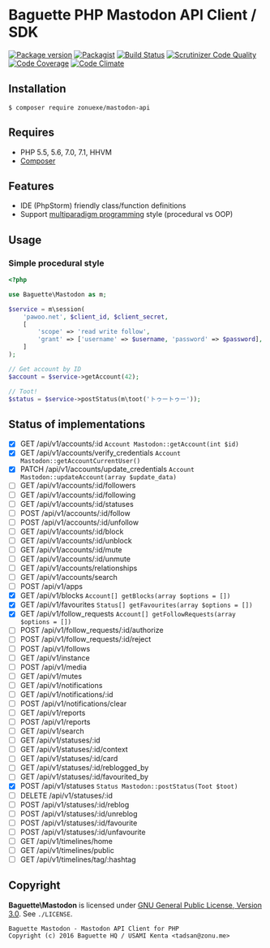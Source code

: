 # Baguette PHP Mastodon API Client / SDK

[![Package version](http://img.shields.io/packagist/v/zonuexe/mastodon-api.svg?style=flat)](https://packagist.org/packages/zonuexe/mastodon-api)
[![Packagist](http://img.shields.io/packagist/dt/zonuexe/mastodon-api.svg?style=flat)](https://packagist.org/packages/zonuexe/mastodon-api)
[![Build Status](https://travis-ci.org/BaguettePHP/mastodon-api.svg?branch=master)](https://travis-ci.org/BaguettePHP/mastodon-api)
[![Scrutinizer Code Quality](https://scrutinizer-ci.com/g/BaguettePHP/mastodon-api/badges/quality-score.png?b=master)](https://scrutinizer-ci.com/g/BaguettePHP/mastodon-api/?branch=master)
[![Code Coverage](https://scrutinizer-ci.com/g/BaguettePHP/mastodon-api/badges/coverage.png?b=master)](https://scrutinizer-ci.com/g/BaguettePHP/mastodon-api/?branch=master)
[![Code Climate](https://codeclimate.com/github/BaguettePHP/mastodon-api.svg)](https://codeclimate.com/github/BaguettePHP/mastodon-api)

## Installation

```
$ composer require zonuexe/mastodon-api
```

## Requires

* PHP 5.5, 5.6, 7.0, 7.1, HHVM
* [Composer](https://getcomposer.org/)

## Features

* IDE (PhpStorm) friendly class/function definitions
* Support [multiparadigm programming](https://en.wikipedia.org/wiki/Programming_paradigm) style (procedural vs OOP)

## Usage

### Simple procedural style

```php
<?php

use Baguette\Mastodon as m;

$service = m\session(
    'pawoo.net', $client_id, $client_secret,
    [
        'scope' => 'read write follow',
        'grant' => ['username' => $username, 'password' => $password],
    ]
);

// Get account by ID
$account = $service->getAccount(42);

// Toot!
$status = $service->postStatus(m\toot('トゥートゥー'));
```

## Status of implementations

* [x] GET /api/v1/accounts/:id `Account Mastodon::getAccount(int $id)`
* [x] GET /api/v1/accounts/verify_credentials `Account Mastodon::getAccountCurrentUser()`
* [x] PATCH /api/v1/accounts/update_credentials  `Account Mastodon::updateAccount(array $update_data)`
* [ ] GET /api/v1/accounts/:id/followers
* [ ] GET /api/v1/accounts/:id/following
* [ ] GET /api/v1/accounts/:id/statuses
* [ ] POST /api/v1/accounts/:id/follow
* [ ] POST /api/v1/accounts/:id/unfollow
* [ ] GET /api/v1/accounts/:id/block
* [ ] GET /api/v1/accounts/:id/unblock
* [ ] GET /api/v1/accounts/:id/mute
* [ ] GET /api/v1/accounts/:id/unmute
* [ ] GET /api/v1/accounts/relationships
* [ ] GET /api/v1/accounts/search
* [ ] POST /api/v1/apps
* [x] GET /api/v1/blocks `Account[] getBlocks(array $options = [])`
* [x] GET /api/v1/favourites `Status[] getFavourites(array $options = [])`
* [x] GET /api/v1/follow_requests `Account[] getFollowRequests(array $options = [])`
* [ ] POST /api/v1/follow_requests/:id/authorize
* [ ] POST /api/v1/follow_requests/:id/reject
* [ ] POST /api/v1/follows
* [ ] GET /api/v1/instance
* [ ] POST /api/v1/media
* [ ] GET /api/v1/mutes
* [ ] GET /api/v1/notifications
* [ ] GET /api/v1/notifications/:id
* [ ] POST /api/v1/notifications/clear
* [ ] GET /api/v1/reports
* [ ] POST /api/v1/reports
* [ ] GET /api/v1/search
* [ ] GET /api/v1/statuses/:id
* [ ] GET /api/v1/statuses/:id/context
* [ ] GET /api/v1/statuses/:id/card
* [ ] GET /api/v1/statuses/:id/reblogged_by
* [ ] GET /api/v1/statuses/:id/favourited_by
* [x] POST /api/v1/statuses `Status Mastodon::postStatus(Toot $toot)`
* [ ] DELETE /api/v1/statuses/:id
* [ ] POST /api/v1/statuses/:id/reblog
* [ ] POST /api/v1/statuses/:id/unreblog
* [ ] POST /api/v1/statuses/:id/favourite
* [ ] POST /api/v1/statuses/:id/unfavourite
* [ ] GET /api/v1/timelines/home
* [ ] GET /api/v1/timelines/public
* [ ] GET /api/v1/timelines/tag/:hashtag

Copyright
---------

**Baguette\\Mastodon** is licensed under [GNU General Public License, Version 3.0](https://www.gnu.org/licenses/gpl-3.0.html). See `./LICENSE`.

    Baguette Mastodon - Mastodon API Client for PHP
    Copyright (c) 2016 Baguette HQ / USAMI Kenta <tadsan@zonu.me>
